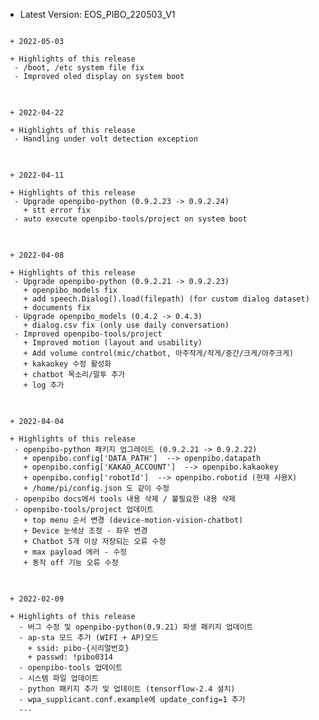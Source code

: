  * Latest Version: EOS_PIBO_220503_V1

<pre>
<code>
 + 2022-05-03

 + Highlights of this release
  - /boot, /etc system file fix
  - Improved oled display on system boot
</code>
</pre>

<pre>
<code>
 + 2022-04-22

 + Highlights of this release
  - Handling under volt detection exception
</code>
</pre>

<pre>
<code>
 + 2022-04-11

 + Highlights of this release
  - Upgrade openpibo-python (0.9.2.23 -> 0.9.2.24)
    + stt error fix
  - auto execute openpibo-tools/project on system boot
</code>
</pre>

<pre>
<code>
 + 2022-04-08

 + Highlights of this release
  - Upgrade openpibo-python (0.9.2.21 -> 0.9.2.23)
    + openpibo_models fix
    + add speech.Dialog().load(filepath) (for custom dialog dataset)
    + documents fix
  - Upgrade openpibo_models (0.4.2 -> 0.4.3)
    + dialog.csv fix (only use daily conversation)
  - Improved openpibo-tools/project
    + Improved motion (layout and usability)
    + Add volume control(mic/chatbot, 아주작게/작게/중간/크게/아주크게)
    + kakaokey 수정 활성화
    + chatbot 목소리/말투 추가
    + log 추가
</code>
</pre>

<pre>
<code>
 + 2022-04-04

 + Highlights of this release
  - openpibo-python 패키지 업그레이드 (0.9.2.21 -> 0.9.2.22)
    + openpibo.config['DATA_PATH']  --> openpibo.datapath
    + openpibo.config['KAKAO_ACCOUNT']  --> openpibo.kakaokey
    + openpibo.config['robotId']  --> openpibo.robotid (현재 사용X)
    + /home/pi/config.json 도 같이 수정
  - openpibo docs에서 tools 내용 삭제 / 불필요한 내용 삭제
  - openpibo-tools/project 업데이트
    + top menu 순서 변경 (device-motion-vision-chatbot)
    + Device 눈색상 조정 - 좌우 변경
    + Chatbot 5개 이상 저장되는 오류 수정
    + max payload 에러 - 수정
    + 동작 off 기능 오류 수정
</code>
</pre>

<pre>
<code>
 + 2022-02-09

 + Highlights of this release
   - 버그 수정 및 openpibo-python(0.9.21) 파생 패키지 업데이트
   - ap-sta 모드 추가 (WIFI + AP)모드
     + ssid: pibo-{시리얼번호}
     + passwd: !pibo0314
   - openpibo-tools 업데이트 
   - 시스템 파일 업데이트
   - python 패키지 추가 및 업데이트 (tensorflow-2.4 설치)
   - wpa_supplicant.conf.example에 update_config=1 추가
   ...
</code>
</pre>
